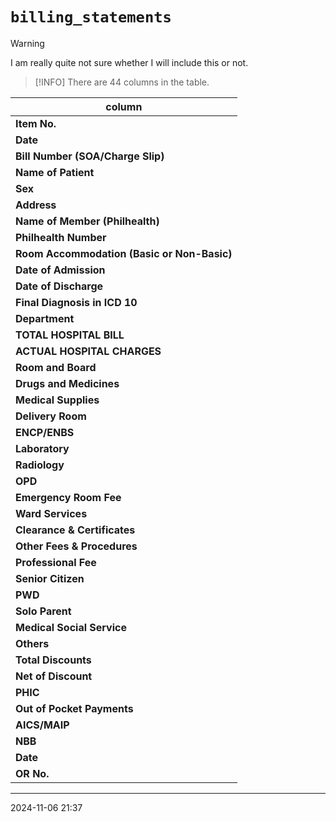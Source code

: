 # `billing_statements`

<!-- WARNING: I am really quite not sure whether I
     will include this or not.
-->

> [!WARNING]
> I am really quite not sure whether I will
> include this or not.

> [!INFO]
> There are 44 columns in the table.

| column                                      |
| ------------------------------------------- |
| **Item No.**                                |
| **Date**                                    |
| **Bill Number (SOA/Charge Slip)**           |
| **Name of Patient**                         |
| **Sex**                                     |
| **Address**                                 |
| **Name of Member (Philhealth)**             |
| **Philhealth Number**                       |
| **Room Accommodation (Basic or Non-Basic)** |
| **Date of Admission**                       |
| **Date of Discharge**                       |
| **Final Diagnosis in ICD 10**               |
| **Department**                              |
| **TOTAL HOSPITAL BILL**                     |
| **ACTUAL HOSPITAL CHARGES**                 |
| **Room and Board**                          |
| **Drugs and Medicines**                     |
| **Medical Supplies**                        |
| **Delivery Room**                           |
| **ENCP/ENBS**                               |
| **Laboratory**                              |
| **Radiology**                               |
| **OPD**                                     |
| **Emergency Room Fee**                      |
| **Ward Services**                           |
| **Clearance & Certificates**                |
| **Other Fees & Procedures**                 |
| **Professional Fee**                        |
| **Senior Citizen**                          |
| **PWD**                                     |
| **Solo Parent**                             |
| **Medical Social Service**                  |
| **Others**                                  |
| **Total Discounts**                         |
| **Net of Discount**                         |
| **PHIC**                                    |
| **Out of Pocket Payments**                  |
| **AICS/MAIP**                               |
| **NBB**                                     |
| **Date**                                    |
| **OR No.**                                  |

---

2024-11-06 21:37
